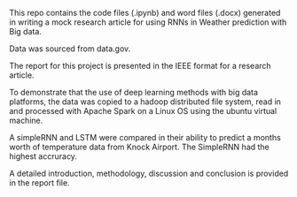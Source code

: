 This repo contains the code files (.ipynb) and word files (.docx) generated in writing a mock research article for using RNNs in Weather prediction with Big data.

Data was sourced from data.gov.

The report for this project is presented in the IEEE format for a research article.

To demonstrate that the use of deep learning methods with big data platforms, the data was copied to a hadoop distributed file system, read in and processed with Apache Spark on a Linux OS using the ubuntu virtual machine.

A simpleRNN and LSTM were compared in their ability to predict a months worth of temperature data from Knock Airport. The SimpleRNN had the highest accruracy.

A detailed introduction, methodology, discussion and conclusion is provided in the report file.
